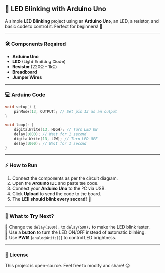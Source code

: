 ## **🔴 LED Blinking with Arduino Uno**  

A simple **LED Blinking** project using an **Arduino Uno**, an LED, a resistor, and basic code to control it. Perfect for beginners! 🚀  

---

### **🛠️ Components Required**
- **Arduino Uno**  
- **LED** (Light Emitting Diode)  
- **Resistor** (220Ω - 1kΩ)  
- **Breadboard**  
- **Jumper Wires**  

---



### **💻 Arduino Code**
```cpp
void setup() {
    pinMode(13, OUTPUT); // Set pin 13 as an output
}

void loop() {
    digitalWrite(13, HIGH); // Turn LED ON
    delay(1000); // Wait for 1 second
    digitalWrite(13, LOW); // Turn LED OFF
    delay(1000); // Wait for 1 second
}
```

---

### **⚡ How to Run**
1. Connect the components as per the circuit diagram.  
2. Open the **Arduino IDE** and paste the code.  
3. Connect your **Arduino Uno** to the PC via USB.  
4. Click **Upload** to send the code to the board.  
5. The **LED should blink every second!** 🎉  

---

### **🎯 What to Try Next?**
🔹 Change the `delay(1000);` to `delay(500);` to make the LED blink faster.  
🔹 Use a **button** to turn the LED ON/OFF instead of automatic blinking.  
🔹 Use **PWM** (`analogWrite()`) to control LED brightness.  

---



### **📜 License**
This project is open-source. Feel free to modify and share! 😊  

